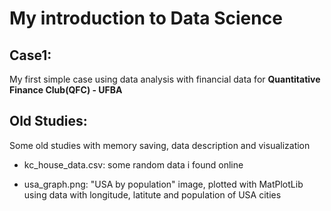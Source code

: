 # **My introduction to Data Science**
## Case1:

   My first simple case using data analysis with financial data for **Quantitative Finance Club(QFC) - UFBA**
## Old Studies: 
   
   Some old studies with memory saving, data description and visualization
   
   - kc_house_data.csv: some random data i found online
  
   - usa_graph.png: "USA by population" image, plotted with MatPlotLib using data with longitude, latitute and population of USA cities
